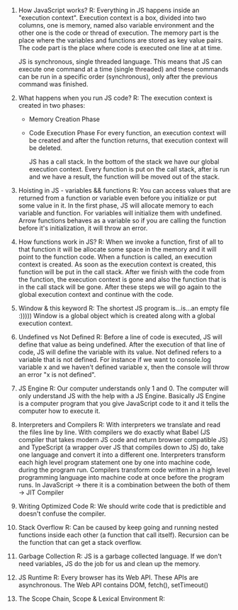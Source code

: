 1. How JavaScript works?
   R: Everything in JS happens inside an "execution context".
   Execution context is a box, divided into two columns, one is memory, named also variable environment and the other one is the code or thread of execution.
   The memory part is the place where the variables and functions are stored as key value pairs.
   The code part is the place where code is executed one line at at time.

   JS is synchronous, single threaded language. This means that JS can execute one command at a time (single threaded) and these commands can be run in a specific order (synchronous), only after the previous command was finished.

2. What happens when you run JS code?
   R: The execution context is created in two phases:

   - Memory Creation Phase
   - Code Execution Phase
     For every function, an execution context will be created and after the function returns, that execution context will be deleted.

     JS has a call stack. In the bottom of the stack we have our global execution context. Every function is put on the call stack, after is run and we have a result, the function will be moved out of the stack.

3. Hoisting in JS - variables && functions
   R: You can access values that are returned from a function or variable even before you initialize or put some value in it.
   In the first phase, JS will allocate memory to each variable and function. For variables will initialize them with undefined.
   Arrow functions behaves as a variable so if you are calling the function before it's initialization, it will throw an error.

4. How functions work in JS?
   R: When we invoke a function, first of all to that function it will be allocate some space in the memory and it will point to the function code.
   When a function is called, an execution context is created. As soon as the execution context is created, this function will be put in the call stack.
   After we finish with the code from the function, the execution context is gone and also the function that is in the call stack will be gone.
   After these steps we will go again to the global execution context and continue with the code.

5. Window & this keyword
   R: The shortest JS program is...is...an empty file :)))))
   Window is a global object which is created along with a global execution context.

6. Undefined vs Not Defined
   R: Before a line of code is executed, JS will define that value as being undefined.
   After the execution of that line of code, JS will define the variable with its value.
   Not defined refers to a variable that is not defined. For instance if we want to console.log variable x and we haven't defined variable x, then the console will throw an error "x is not defined".

7. JS Engine
   R: Our computer understands only 1 and 0. The computer will only understand JS with the help with a JS Engine.
   Basically JS Engine is a computer program that you give JavaScript code to it and it tells the computer how to execute it.

8. Interpreters and Compilers
   R: With interpreters we translate and read the files line by line.
   With compilers we do exactly what Babel (JS compiler that takes modern JS code and return browser compatible JS) and TypeScript (a wrapper over JS that compiles down to JS) do, take one language and convert it into a different one.
   Interpreters transform each high level program statement one by one into machine code, during the program run.
   Compilers transform code written in a high level programming language into machine code at once before the program runs.
   In JavaScript -> there it is a combination between the both of them -> JIT Compiler

9. Writing Optimized Code
   R: We should write code that is predictible and doesn't confuse the compiler.

10. Stack Overflow
    R: Can be caused by keep going and running nested functions inside each other (a function that call itself).
    Recursion can be the function that can get a stack overflow.

11. Garbage Collection
    R: JS is a garbage collected language. If we don't need variables, JS do the job for us and clean up the memory.

12. JS Runtime
    R: Every browser has its Web API.
    These APIs are asynchronous.
    The Web API contains DOM, fetch(), setTimeout()

13. The Scope Chain, Scope & Lexical Environment
    R:
